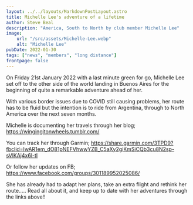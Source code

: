 ```yaml
---
layout: ../../layouts/MarkdownPostLayout.astro
title: Michelle Lee's adventure of a lifetime
author: Steve Beal
description: "America, South to North by club member Michelle Lee"
image:
    url: "/src/assets/Michelle-Lee.webp"
    alt: "Michelle Lee"
pubDate: 2022-01-30
tags: ["news", "members", "long distance"]
frontpage: false
---
```


On Friday 21st January 2022 with a last minute green for go, Michelle Lee set off to the other side of the world landing in Buenos Aires for the beginning of quite a remarkable adventure ahead of her.

With various border issues due to COVID still causing problems, her route has to be fluid but the intention is to ride from Argentina, through to North America over the next seven months.

Michelle is documenting her travels through her blog;
https://wingingitonwheels.tumblr.com/

You can track her through Garmin;
https://share.garmin.com/3TPD9?fbclid=IwAR1em_dO81pNEFVhwwYZB_C5aXy2giKmSiCQb3cu8N2sp-sVlKAj4x6l-tI

Or follow her updates on FB;
https://www.facebook.com/groups/301189952025086/

She has already had to adapt her plans, take an extra flight and rethink her route….. Read all about it, and keep up to date with her adventures through the links above!!